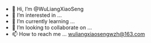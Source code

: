 - 👋 Hi, I’m @WuLiangXiaoSeng
- 👀 I’m interested in ...
- 🌱 I’m currently learning ...
- 💞️ I’m looking to collaborate on ...
- 📫 How to reach me ... wuliangxiaosengwzh@163.com

<!---
WuLiangXiaoSeng/WuLiangXiaoSeng is a ✨ special ✨ repository because its `README.md` (this file) appears on your GitHub profile.
You can click the Preview link to take a look at your changes.
--->
